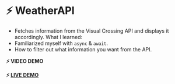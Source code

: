 # ⚡ WeatherAPI
- Fetches information from the Visual Crossing API and displays it accordingly.
What I learned:
- Familiarized myself with `async` & `await`.
- How to filter out what information you want from the API.

**⚡ VIDEO DEMO**

**⚡ [LIVE DEMO](https://weather-api-lovat-mu.vercel.app/)**
